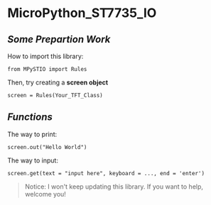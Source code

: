 # MicroPython_ST7735_IO

## *Some Prepartion Work*
How to import this library:

```from MPySTIO import Rules```

Then, try creating a **screen object**

```screen = Rules(Your_TFT_Class)```

## *Functions*
The way to print:

```screen.out("Hello World")```

The way to input:

```screen.get(text = "input here", keyboard = ..., end = 'enter')```

> Notice: I won't keep updating this library. If you want to help, welcome you!
